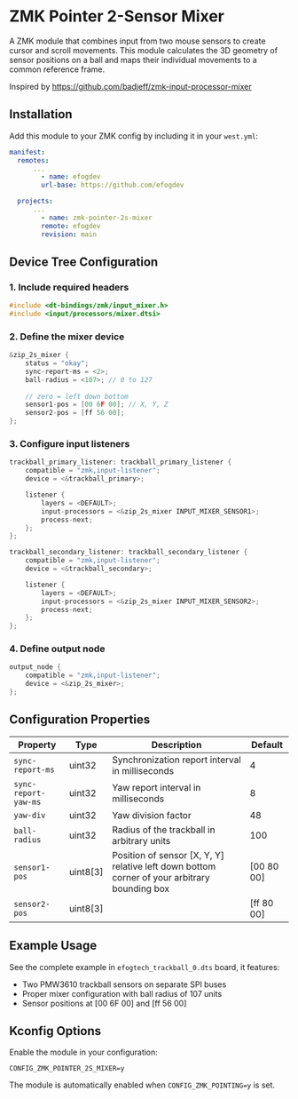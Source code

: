 # ZMK Pointer 2-Sensor Mixer

A ZMK module that combines input from two mouse sensors to create cursor and scroll movements. This module calculates
the 3D geometry of sensor positions on a ball and maps their individual movements to a common reference frame.

Inspired by https://github.com/badjeff/zmk-input-processor-mixer

## Installation

Add this module to your ZMK config by including it in your `west.yml`:

```yaml
manifest:
  remotes:
      ...
        - name: efogdev
        url-base: https://github.com/efogdev

  projects:
      ...
        - name: zmk-pointer-2s-mixer
        remote: efogdev
        revision: main
```

## Device Tree Configuration

### 1. Include required headers

```c
#include <dt-bindings/zmk/input_mixer.h>
#include <input/processors/mixer.dtsi>
```

### 2. Define the mixer device

```c
&zip_2s_mixer {
    status = "okay";
    sync-report-ms = <2>;
    ball-radius = <107>; // 0 to 127
    
    // zero = left down bottom 
    sensor1-pos = [00 6F 00]; // X, Y, Z 
    sensor2-pos = [ff 56 00];
};
```

### 3. Configure input listeners

```c
trackball_primary_listener: trackball_primary_listener {
    compatible = "zmk,input-listener";
    device = <&trackball_primary>;

    listener {
        layers = <DEFAULT>;
        input-processors = <&zip_2s_mixer INPUT_MIXER_SENSOR1>;
        process-next;
    };
};

trackball_secondary_listener: trackball_secondary_listener {
    compatible = "zmk,input-listener";
    device = <&trackball_secondary>;

    listener {
        layers = <DEFAULT>;
        input-processors = <&zip_2s_mixer INPUT_MIXER_SENSOR2>;
        process-next;
    };
};
```

### 4. Define output node

```c
output_node {
    compatible = "zmk,input-listener";
    device = <&zip_2s_mixer>;
};
```

## Configuration Properties

| Property             | Type     | Description                                                                                  | Default    |
|----------------------|----------|----------------------------------------------------------------------------------------------|------------|
| `sync-report-ms`     | uint32   | Synchronization report interval in milliseconds                                              | 4          |
| `sync-report-yaw-ms` | uint32   | Yaw report interval in milliseconds                                                          | 8          |
| `yaw-div`            | uint32   | Yaw division factor                                                                          | 48         |
| `ball-radius`        | uint32   | Radius of the trackball in arbitrary units                                                   | 100        |
| `sensor1-pos`        | uint8[3] | Position of sensor [X, Y, Y] relative left down bottom corner of your arbitrary bounding box | [00 80 00] |
| `sensor2-pos`        | uint8[3] |                                                                                              | [ff 80 00] |

## Example Usage

See the complete example in `efogtech_trackball_0.dts` board, it features:

- Two PMW3610 trackball sensors on separate SPI buses
- Proper mixer configuration with ball radius of 107 units
- Sensor positions at [00 6F 00] and [ff 56 00]

## Kconfig Options

Enable the module in your configuration:

```
CONFIG_ZMK_POINTER_2S_MIXER=y
```

The module is automatically enabled when `CONFIG_ZMK_POINTING=y` is set.
